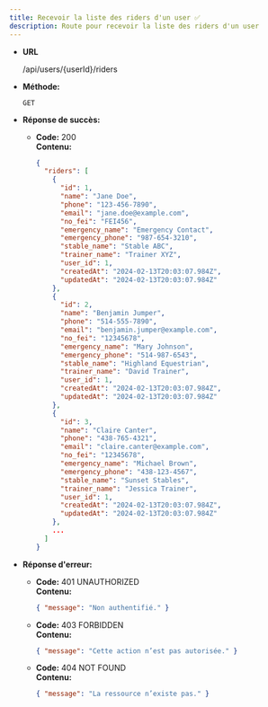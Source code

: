 ```yaml
---
title: Recevoir la liste des riders d'un user ✅
description: Route pour recevoir la liste des riders d'un user
---
```


- **URL**

  /api/users/{userId}/riders

- **Méthode:**

  `GET`

- **Réponse de succès:**

  - **Code:** 200 <br />
    **Contenu:**
    ```json
    {
      "riders": [
        {
          "id": 1,
          "name": "Jane Doe",
          "phone": "123-456-7890",
          "email": "jane.doe@example.com",
          "no_fei": "FEI456",
          "emergency_name": "Emergency Contact",
          "emergency_phone": "987-654-3210",
          "stable_name": "Stable ABC",
          "trainer_name": "Trainer XYZ",
          "user_id": 1,
          "createdAt": "2024-02-13T20:03:07.984Z",
          "updatedAt": "2024-02-13T20:03:07.984Z"
        },
        {
          "id": 2,
          "name": "Benjamin Jumper",
          "phone": "514-555-7890",
          "email": "benjamin.jumper@example.com",
          "no_fei": "12345678",
          "emergency_name": "Mary Johnson",
          "emergency_phone": "514-987-6543",
          "stable_name": "Highland Equestrian",
          "trainer_name": "David Trainer",
          "user_id": 1,
          "createdAt": "2024-02-13T20:03:07.984Z",
          "updatedAt": "2024-02-13T20:03:07.984Z"
        },
        {
          "id": 3,
          "name": "Claire Canter",
          "phone": "438-765-4321",
          "email": "claire.canter@example.com",
          "no_fei": "12345678",
          "emergency_name": "Michael Brown",
          "emergency_phone": "438-123-4567",
          "stable_name": "Sunset Stables",
          "trainer_name": "Jessica Trainer",
          "user_id": 1,
          "createdAt": "2024-02-13T20:03:07.984Z",
          "updatedAt": "2024-02-13T20:03:07.984Z"
        },
        ...
      ]
    }
    ```

- **Réponse d'erreur:**

  - **Code:** 401 UNAUTHORIZED <br />
    **Contenu:**

    ```json
    { "message": "Non authentifié." }
    ```

  - **Code:** 403 FORBIDDEN <br />
    **Contenu:**

    ```json
    { "message": "Cette action n’est pas autorisée." }
    ```

  - **Code:** 404 NOT FOUND <br />
    **Contenu:**
    ```json
    { "message": "La ressource n’existe pas." }
    ```
